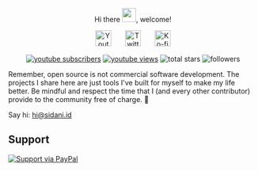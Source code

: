 <p align="center" style="margin:0">Hi there <img src="https://cdn.anatanime.com/upload/images/github-icon-gif/hvRJCLFzcasrR4ia7z.webp" width="28">, welcome!</i></p>

<!-- Social icons section -->
<p align="center">
  <a href="https://www.youtube.com/c/dannsdb"><img width="32px" alt="Youtube" title="Youtube" src="https://cdn.anatanime.com/upload/images/github-icon/64x64/qiXu7b2.png"/></a>
  &#8287;&#8287;&#8287;&#8287;&#8287;
  <a href="https://twitter.com/dannsdb"><img width="32px" alt="Twitter" title="Twitter" src="https://cdn.anatanime.com/upload/images/github-icon/64x64/OXZM1L6.png"/></a>
  &#8287;&#8287;&#8287;&#8287;&#8287;
  <a href="https://ko-fi.com/itsramm"><img width="32px" alt="Ko-fi" title="Buy me a coffee" src="https://cdn.anatanime.com/upload/images/github-icon/64x64/PpLeD3K.png"/></a>
</p>

<p align="center">
  <a href="https://www.youtube.com/c/UC8vlzHia1cSRv6Arg_2SOMA?sub_confirmation=1">
    <img alt="youtube subscribers" title="Subscribe to my YouTube channel" src="https://custom-icon-badges.herokuapp.com/youtube/channel/subscribers/UC8vlzHia1cSRv6Arg_2SOMA?color=%23E05D44&label=SUBSCRIBE&logo=video&logoColor=white&style=for-the-badge&labelColor=CE4630"/></a> 
  <a href="https://www.youtube.com/c/dannsdb">
    <img alt="youtube views" title="YouTube views" src="https://custom-icon-badges.herokuapp.com/youtube/channel/views/UC8vlzHia1cSRv6Arg_2SOMA?color=%23E1AD0E&logo=video&logoColor=white&style=for-the-badge&labelColor=C79600"/></a> 
    <img alt="total stars" title="Total stars on GitHub" src="https://custom-icon-badges.herokuapp.com/badge/dynamic/json?logo=star&color=55960c&labelColor=488207&label=Stars&style=for-the-badge&query=%24.stars&url=https://api.github-star-counter.workers.dev/user/sidaniid"/>
    <img alt="followers" title="Follow me on Github" src="https://custom-icon-badges.herokuapp.com/github/followers/sidaniid?color=236ad3&labelColor=1155ba&style=for-the-badge&logo=person-add&label=Follow&logoColor=white"/>
</p>


Remember, open source is not commercial software development. The projects I share here are just tools I've built for myself to make my life better. Be mindful and respect the time that I (and every other contributor) provide to the community free of charge. 💜

Say hi: hi@sidani.id

## Support

[![Support via PayPal](https://cdn.anatanime.com/upload/paypal-github-button/1.0.0/dist/button.svg)](https://bit.ly/3mwEfJT)

<!---
dannsdb/dannsdb is a ✨ special ✨ repository because its `README.md` (this file) appears on your GitHub profile.
You can click the Preview link to take a look at your changes.
--->
